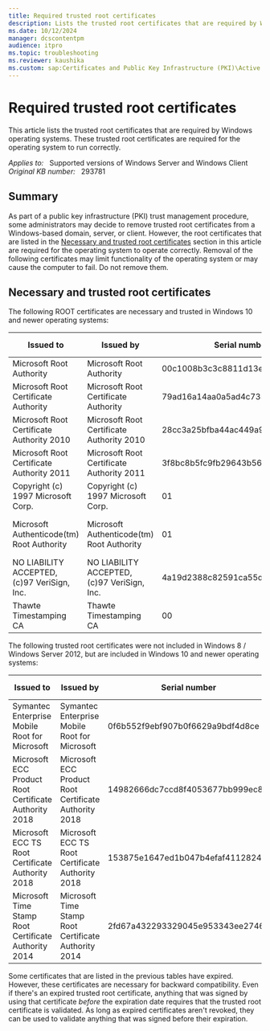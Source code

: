 ```yaml
---
title: Required trusted root certificates
description: Lists the trusted root certificates that are required by Windows operating systems. These trusted root certificates are required for the operating system to run correctly.
ms.date: 10/12/2024
manager: dcscontentpm
audience: itpro
ms.topic: troubleshooting
ms.reviewer: kaushika
ms.custom: sap:Certificates and Public Key Infrastructure (PKI)\Active Directory Certificate Services (ADCS), csstroubleshoot
---
```

# Required trusted root certificates

This article lists the trusted root certificates that are required by Windows operating systems. These trusted root certificates are required for the operating system to run correctly.

_Applies to:_ &nbsp; Supported versions of Windows Server and Windows Client  
_Original KB number:_ &nbsp; 293781

## Summary

As part of a public key infrastructure (PKI) trust management procedure, some administrators may decide to remove trusted root certificates from a Windows-based domain, server, or client. However, the root certificates that are listed in the [Necessary and trusted root certificates](#necessary-and-trusted-root-certificates) section in this article are required for the operating system to operate correctly. Removal of the following certificates may limit functionality of the operating system or may cause the computer to fail. Do not remove them.

## Necessary and trusted root certificates

The following ROOT certificates are necessary and trusted in Windows 10 and newer operating systems:

|Issued to|Issued by|Serial number|Expiration date|Intended purposes|Friendly name|
|---|---|---|---|---|---|
|Microsoft Root Authority|Microsoft Root Authority|00c1008b3c3c8811d13ef663ecdf40|12/31/2020|All|Microsoft Root Authority|
|Microsoft Root Certificate Authority|Microsoft Root Certificate Authority|79ad16a14aa0a5ad4c7358f407132e65|5/9/2021|All|Microsoft Root Certificate Authority|
|Microsoft Root Certificate Authority 2010|Microsoft Root Certificate Authority 2010|28cc3a25bfba44ac449a9b586b4339aa|6/23/2035|All|Microsoft Root Certificate Authority 2010|
|Microsoft Root Certificate Authority 2011|Microsoft Root Certificate Authority 2011|3f8bc8b5fc9fb29643b569d66c42e144|3/22/2036|All|Microsoft Root Certificate Authority 2011|
|Copyright (c) 1997 Microsoft Corp.|Copyright (c) 1997 Microsoft Corp.|01|12/30/1999|Time Stamping|Microsoft Timestamp Root|
|Microsoft Authenticode(tm) Root Authority|Microsoft Authenticode(tm) Root Authority|01|12/31/1999|Secure E-mail, Code Signing|Microsoft Authenticode(tm) Root|
|NO LIABILITY ACCEPTED, (c)97 VeriSign, Inc.|NO LIABILITY ACCEPTED, (c)97 VeriSign, Inc.|4a19d2388c82591ca55d735f155ddca3|1/7/2004|Time Stamping|VeriSign Time Stamping CA|
|Thawte Timestamping CA|Thawte Timestamping CA|00|12/31/2020|Time Stamping|Thawte Timestamping CA|

The following trusted root certificates were not included in Windows 8 / Windows Server 2012, but are included in Windows 10 and newer operating systems:

|Issued to|Issued by|Serial number|Expiration date|Intended purposes|Friendly name|
|---|---|---|---|---|---|
|Symantec Enterprise Mobile Root for Microsoft|Symantec Enterprise Mobile Root for Microsoft|0f6b552f9ebf907b0f6629a9bdf4d8ce|3/14/2032|Code Signing|None|
|Microsoft ECC Product Root Certificate Authority 2018|Microsoft ECC Product Root Certificate Authority 2018|14982666dc7ccd8f4053677bb999ec85|2/27/2043|All|Microsoft ECC Product Root Certificate Authority 2018|
|Microsoft ECC TS Root Certificate Authority 2018|Microsoft ECC TS Root Certificate Authority 2018|153875e1647ed1b047b4efaf41128245|2/27/2043|All|Microsoft ECC TS Root Certificate Authority 2018|
|Microsoft Time Stamp Root Certificate Authority 2014|Microsoft Time Stamp Root Certificate Authority 2014|2fd67a432293329045e953343ee27466|10/22/2039|All|Microsoft Time Stamp Root Certificate Authority 2014|

Some certificates that are listed in the previous tables have expired. However, these certificates are necessary for backward compatibility. Even if there's an expired trusted root certificate, anything that was signed by using that certificate _before_ the expiration date requires that the trusted root certificate is validated. As long as expired certificates aren't revoked, they can be used to validate anything that was signed before their expiration.
